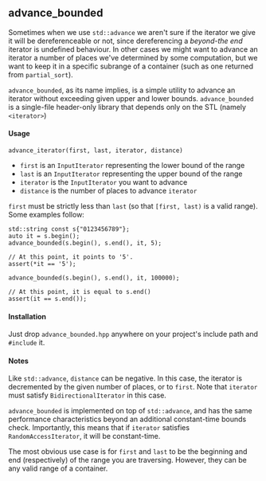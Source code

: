 ## advance_bounded

Sometimes when we use `std::advance` we aren't sure if the iterator we
give it will be dereferenceable or not, since dereferencing a *beyond-the
end* iterator is undefined behaviour. In other cases we might want to
advance an iterator a number of places we've determined by some
computation, but we want to keep it in a specific subrange of a
container (such as one returned from `partial_sort`).

`advance_bounded`, as its name implies, is a simple utility to advance an
iterator without exceeding given upper and lower bounds. `advance_bounded`
is a single-file header-only library that depends only on the STL (namely
`<iterator>`)

#### Usage

`advance_iterator(first, last, iterator, distance)`

* `first` is an `InputIterator` representing the lower bound of the range
* `last` is an `InputIterator` representing the upper bound of the range
* `iterator` is the `InputIterator` you want to advance
* `distance` is the number of places to advance `iterator`

`first` must be strictly less than `last` (so that `[first, last)` is a
valid range). Some examples follow:

```
std::string const s{"0123456789"};
auto it = s.begin();
advance_bounded(s.begin(), s.end(), it, 5);

// At this point, it points to '5'.
assert(*it == '5');

advance_bounded(s.begin(), s.end(), it, 100000);

// At this point, it is equal to s.end()
assert(it == s.end());
```

#### Installation

Just drop `advance_bounded.hpp` anywhere on your project's include path
and `#include` it.

#### Notes

Like `std::advance`, `distance` can be negative. In this case, the iterator
is decremented by the given number of places, or to `first`. Note that
`iterator` must satisfy `BidirectionalIterator` in this case.

`advance_bounded` is implemented on top of `std::advance`, and has the
same performance characteristics beyond an additional constant-time bounds
check. Importantly, this means that if `iterator` satisfies
`RandomAccessIterator`, it will be constant-time.

The most obvious use case is for `first` and `last` to be the beginning
and end (respectively) of the range you are traversing. However, they can
be any valid range of a container.
